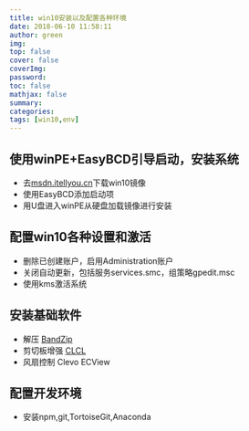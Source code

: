 ```yaml
---
title: win10安装以及配置各种环境
date: 2018-06-10 11:58:11
author: green
img: 
top: false
cover: false
coverImg: 
password: 
toc: false
mathjax: false
summary: 
categories: 
tags: [win10,env]
---
```

## 使用winPE+EasyBCD引导启动，安装系统
- 去[msdn.itellyou.cn](http://msdn.itellyou.cn)下载win10镜像
- 使用EasyBCD添加启动项
- 用U盘进入winPE从硬盘加载镜像进行安装

## 配置win10各种设置和激活
- 删除已创建账户，启用Administration账户
- 关闭自动更新，包括服务services.smc，组策略gpedit.msc
- 使用kms激活系统

## 安装基础软件
- 解压 [BandZip](http://www.bandisoft.com/bandizip/)
- 剪切板增强 [CLCL](https://www.nakka.com/soft/clcl/)
- 风扇控制 Clevo ECView

## 配置开发环境 
- 安装npm,git,TortoiseGit,Anaconda